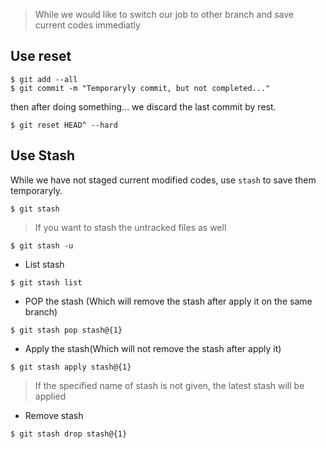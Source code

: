 
> While we would like to switch our job to other branch and save current codes immediatly

## Use reset

```
$ git add --all
$ git commit -m "Temporaryly commit, but not completed..."
``` 

then after doing something... we discard the last commit by rest.

```
$ git reset HEAD^ --hard
```


## Use Stash

While we have not staged current modified codes, use `stash` to save them temporaryly.

```
$ git stash
```

> If you want to stash the untracked files as well
``` 
$ git stash -u
```

- List stash
```
$ git stash list
```

- POP the stash (Which will remove the stash after apply it on the same branch)
```
$ git stash pop stash@{1}
```

- Apply the stash(Which will not remove the stash after apply it)
```
$ git stash apply stash@{1}
```

> If the specified name of stash is not given, the latest stash will be applied


- Remove stash
```
$ git stash drop stash@{1}
```

